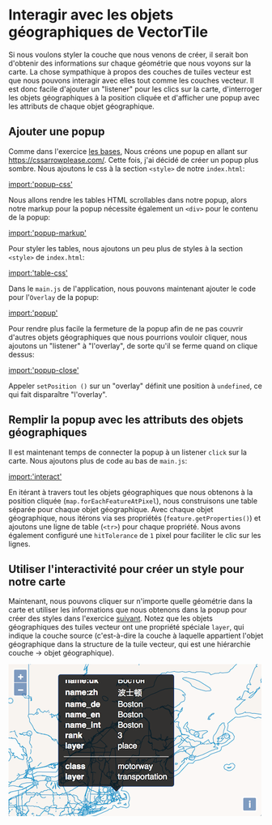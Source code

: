 # Interagir avec les objets géographiques de VectorTile

Si nous voulons styler la couche que nous venons de créer, il serait bon d'obtenir des informations sur chaque géométrie que nous voyons sur la carte. La chose sympathique à propos des couches de tuiles vecteur est que nous pouvons interagir avec elles tout comme les couches vecteur. Il est donc facile d'ajouter un "listener" pour les clics sur la carte, d'interroger les objets géographiques à la position cliquée et d'afficher une popup avec les attributs de chaque objet géographique.

## Ajouter une popup

Comme dans l'exercice [les bases](../basics/popup.md), Nous créons une popup en allant sur https://cssarrowplease.com/. Cette fois, j'ai décidé de créer un popup plus sombre. Nous ajoutons le css à la section `<style>` de notre `index.html`:

[import:'popup-css'](../../../src/en/examples/vectortile/interact.html)

Nous allons rendre les tables HTML scrollables dans notre popup, alors notre markup pour la popup nécessite également un `<div>` pour le contenu de la popup:

[import:'popup-markup'](../../../src/en/examples/vectortile/interact.html)

Pour styler les tables, nous ajoutons un peu plus de styles à la section `<style>` de `index.html`:

[import:'table-css'](../../../src/en/examples/vectortile/interact.html)

Dans le `main.js` de l'application, nous pouvons maintenant ajouter le code pour l'`Overlay` de la popup:

[import:'popup'](../../../src/en/examples/vectortile/interact.js)

Pour rendre plus facile la fermeture de la popup afin de ne pas couvrir d'autres objets géographiques que nous pourrions vouloir cliquer, nous ajoutons un "listener" à "l'overlay", de sorte qu'il se ferme quand on clique dessus:

[import:'popup-close'](../../../src/en/examples/vectortile/interact.js)

Appeler `setPosition ()` sur un "overlay" définit une position à `undefined`, ce qui fait disparaître "l'overlay".

## Remplir la popup avec les attributs des objets géographiques

Il est maintenant temps de connecter la popup à un listener `click` sur la carte. Nous ajoutons plus de code au bas de `main.js`:

[import:'interact'](../../../src/en/examples/vectortile/interact.js)

En itérant à travers tout les objets géographiques que nous obtenons à la position cliquée (`map.forEachFeatureAtPixel`), nous construisons une table séparée pour chaque objet géographique. Avec chaque objet géographique, nous itérons via ses propriétés (`feature.getProperties()`) et ajoutons une ligne de table (`<tr>`) pour chaque propriété. Nous avons également configuré une `hitTolerance` de `1` pixel pour faciliter le clic sur les lignes.

## Utiliser l'interactivité pour créer un style pour notre carte

Maintenant, nous pouvons cliquer sur n'importe quelle géométrie dans la carte et utiliser les informations que nous obtenons dans la popup pour créer des styles dans l'exercice [suivant](ugly.ms). Notez que les objets géographiques des tuiles vecteur ont une propriété spéciale `layer`, qui indique la couche source (c'est-à-dire la couche à laquelle appartient l'objet géographique dans la structure de la tuile vecteur, qui est une hiérarchie couche -> objet géographique).

![Obtenir les informations des objets géographiques](interact.png)
